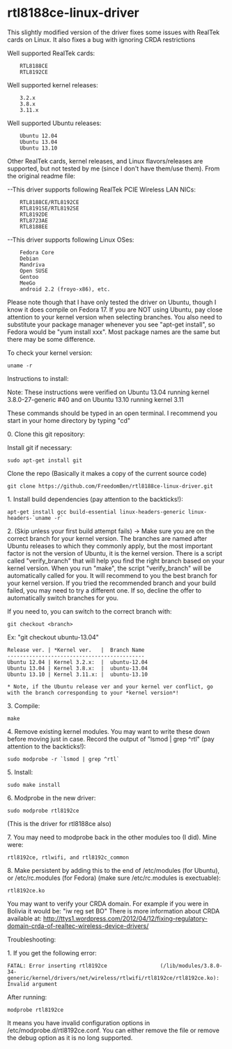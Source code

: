 rtl8188ce-linux-driver
======================


This slightly modified version of the driver fixes some issues with RealTek cards on Linux.  It also fixes a bug with ignoring CRDA restrictions


Well supported RealTek cards:

        RTL8188CE
        RTL8192CE
        
Well supported kernel releases:

        3.2.x
        3.8.x
        3.11.x

Well supported Ubuntu releases:

        Ubuntu 12.04
        Ubuntu 13.04
        Ubuntu 13.10


Other RealTek cards, kernel releases, and Linux flavors/releases are supported, but not tested by me (since I don't have them/use them).  From the original readme file:

--This driver supports following RealTek PCIE Wireless LAN NICs:

        RTL8188CE/RTL8192CE
        RTL8191SE/RTL8192SE
        RTL8192DE
        RTL8723AE
        RTL8188EE

--This driver supports following Linux OSes:

        Fedora Core
        Debian
        Mandriva
        Open SUSE
        Gentoo
        MeeGo
        android 2.2 (froyo-x86), etc.
        

Please note though that I have only tested the driver on Ubuntu, though I know it does compile on Fedora 17.  If you are NOT using Ubuntu, pay close attention to your kernel version when selecting branches.  You also need to substitute your package manager whenever you see "apt-get install", so Fedora would be "yum install xxx".  Most package names are the same but there may be some difference.


To check your kernel version:  

    uname -r


Instructions to install:

Note:  These instructions were verified on Ubuntu 13.04 running kernel 3.8.0-27-generic #40 and on Ubuntu 13.10 running kernel 3.11


These commands should be typed in an open terminal.  I recommend you start in your home directory by typing "cd"

0\.  Clone this git repository:

Install git if necessary:

    sudo apt-get install git

Clone the repo (Basically it makes a copy of the current source code)

    git clone https://github.com/FreedomBen/rtl8188ce-linux-driver.git

1\.  Install build dependencies (pay attention to the backticks!):

    apt-get install gcc build-essential linux-headers-generic linux-headers-`uname -r`

2\. (Skip unless your first build attempt fails) -> Make sure you are on the correct branch for your kernel version.  The branches are named after Ubuntu releases to which they commonly apply, but the most important factor is not the version of Ubuntu, it is the kernel version.  There is a script called "verify_branch" that will help you find the right branch based on your kernel version.  When you run "make", the script "verify_branch" will be automatically called for you.  It will recommend to you the best branch for your kernel version.  If you tried the recommended branch and your build failed, you may need to try a different one.  If so, decline the offer to automatically switch branches for you.

If you need to, you can switch to the correct branch with:

    git checkout <branch>
    
Ex: "git checkout ubuntu-13.04"

    Release ver. | *Kernel ver.   |  Branch Name
    --------------------------------------------
    Ubuntu 12.04 | Kernel 3.2.x:  |  ubuntu-12.04
    Ubuntu 13.04 | Kernel 3.8.x:  |  ubuntu-13.04
    Ubuntu 13.10 | Kernel 3.11.x: |  ubuntu-13.10

    * Note, if the Ubuntu release ver and your kernel ver conflict, go with the branch corresponding to your *kernel version*!


3\. Compile:

    make

4\. Remove existing kernel modules.  You may want to write these down before moving just in case.  Record the output of "lsmod | grep ^rtl" (pay attention to the backticks!):

    sudo modprobe -r `lsmod | grep ^rtl`

5\. Install:

    sudo make install

6\. Modprobe in the new driver:

    sudo modprobe rtl8192ce 

(This is the driver for rtl8188ce also)


7\. You may need to modprobe back in the other modules too (I did).  Mine were: 

    rtl8192ce, rtlwifi, and rtl8192c_common

8\. Make persistent by adding this to the end of /etc/modules (for Ubuntu), or /etc/rc.modules (for Fedora) (make sure /etc/rc.modules is exectuable):

    rtl8192ce.ko

You may want to verify your CRDA domain.  For example if you were in Bolivia it would be: "iw reg set BO"
There is more information about CRDA available at: http://ttys1.wordpress.com/2012/04/12/fixing-regulatory-domain-crda-of-realtec-wireless-device-drivers/

Troubleshooting:

1\. If you get the following error:
    
    FATAL: Error inserting rtl8192ce                 (/lib/modules/3.8.0-34-generic/kernel/drivers/net/wireless/rtlwifi/rtl8192ce/rtl8192ce.ko): Invalid argument

After running: 

    modprobe rtl8192ce 
    
It means you have invalid configuration options in /etc/modprobe.d/rtl8192ce.conf.  You can either remove the file or remove the debug option as it is no long supported.   


